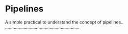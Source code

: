 # Pipelines
A simple practical to understand the concept of pipelines..
............................................................
